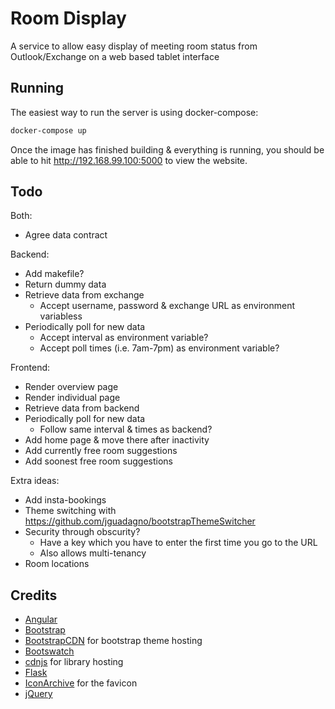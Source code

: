 # Room Display

A service to allow easy display of meeting room status from Outlook/Exchange on a web based tablet interface


## Running

The easiest way to run the server is using docker-compose:
```bash
docker-compose up
```
Once the image has finished building & everything is running, you should be able to hit http://192.168.99.100:5000 to view the website.


## Todo

Both:
* Agree data contract

Backend:
* Add makefile?
* Return dummy data
* Retrieve data from exchange
  * Accept username, password & exchange URL as environment variabless
* Periodically poll for new data
  * Accept interval as environment variable?
  * Accept poll times (i.e. 7am-7pm) as environment variable?

Frontend:
* Render overview page
* Render individual page
* Retrieve data from backend
* Periodically poll for new data
  * Follow same interval & times as backend?
* Add home page & move there after inactivity
* Add currently free room suggestions
* Add soonest free room suggestions

Extra ideas:
* Add insta-bookings
* Theme switching with https://github.com/jguadagno/bootstrapThemeSwitcher
* Security through obscurity?
  * Have a key which you have to enter the first time you go to the URL
  * Also allows multi-tenancy
* Room locations


## Credits

* [Angular](https://angularjs.org/)
* [Bootstrap](http://getbootstrap.com/)
* [BootstrapCDN](https://www.bootstrapcdn.com/) for bootstrap theme hosting
* [Bootswatch](https://bootswatch.com/)
* [cdnjs](https://cdnjs.com/) for library hosting
* [Flask](http://flask.pocoo.org/)
* [IconArchive](http://www.iconarchive.com/show/pretty-office-7-icons-by-custom-icon-design/Calendar-icon.html) for the favicon
* [jQuery](https://jquery.com/)
